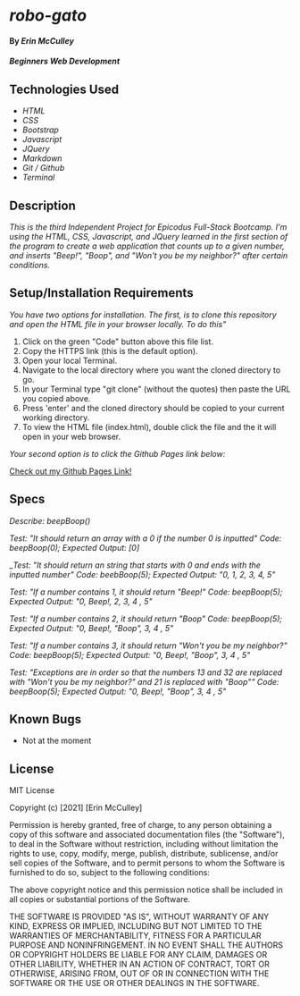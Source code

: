 # _robo-gato_

#### By _**Erin McCulley**_

#### _Beginners Web Development_

## Technologies Used

* _HTML_
* _CSS_
* _Bootstrap_
* _Javascript_
* _JQuery_
* _Markdown_
* _Git / Github_
* _Terminal_


## Description

_This is the third Independent Project for Epicodus Full-Stack Bootcamp. I'm using the HTML, CSS, Javascript, and JQuery learned in the first section of the program to create a web application that counts up to a given number, and inserts "Beep!", "Boop", and "Won't you be my neighbor?" after certain conditions._

## Setup/Installation Requirements

_You have two options for installation. The first, is to clone this repository and open the HTML file in your browser locally. To do this"_


1. Click on the green "Code" button above this file list.
2. Copy the HTTPS link (this is the default option).
3. Open your local Terminal.
4. Navigate to the local directory where you want the cloned directory to go.
5. In your Terminal type "git clone" (without the quotes) then paste the URL you copied above. 
6. Press 'enter' and the cloned directory should be copied to your current working directory.
7. To view the HTML file (index.html), double click the file and the it will open in your web browser. 

_Your second option is to click the Github Pages link below:_

[Check out my Github Pages Link!](https://ejmcculley.github.io/robo-gato/)

## Specs

_Describe: beepBoop()_

_Test: "It should return an array with a 0 if the number 0 is inputted"_
_Code: beepBoop(0);_
_Expected Output: [0]_

__Test: "It should return an string that starts with 0 and ends with the inputted number"_
_Code: beebBoop(5);_
_Expected Output: "0, 1, 2, 3, 4, 5"_

_Test: "If a number contains 1, it should return "Beep!"_
_Code: beepBoop(5);_
_Expected Output: "0, Beep!, 2, 3, 4 , 5"_

_Test: "If a number contains 2, it should return "Boop"_
_Code: beepBoop(5);_
_Expected Output: "0, Beep!, "Boop", 3, 4 , 5"_

_Test: "If a number contains 3, it should return "Won't you be my neighbor?"_
_Code: beepBoop(5);_
_Expected Output: "0, Beep!, "Boop", 3, 4 , 5"_

_Test: "Exceptions are in order so that the numbers 13 and 32 are replaced with "Won't you be my neighbor?" and 21 is replaced with "Boop""_
_Code: beepBoop(5);_
_Expected Output: "0, Beep!, "Boop", 3, 4 , 5"_

## Known Bugs

* Not at the moment

## License
MIT License

Copyright (c) [2021] [Erin McCulley]

Permission is hereby granted, free of charge, to any person obtaining a copy
of this software and associated documentation files (the "Software"), to deal
in the Software without restriction, including without limitation the rights
to use, copy, modify, merge, publish, distribute, sublicense, and/or sell
copies of the Software, and to permit persons to whom the Software is
furnished to do so, subject to the following conditions:

The above copyright notice and this permission notice shall be included in all
copies or substantial portions of the Software.

THE SOFTWARE IS PROVIDED "AS IS", WITHOUT WARRANTY OF ANY KIND, EXPRESS OR
IMPLIED, INCLUDING BUT NOT LIMITED TO THE WARRANTIES OF MERCHANTABILITY,
FITNESS FOR A PARTICULAR PURPOSE AND NONINFRINGEMENT. IN NO EVENT SHALL THE
AUTHORS OR COPYRIGHT HOLDERS BE LIABLE FOR ANY CLAIM, DAMAGES OR OTHER
LIABILITY, WHETHER IN AN ACTION OF CONTRACT, TORT OR OTHERWISE, ARISING FROM,
OUT OF OR IN CONNECTION WITH THE SOFTWARE OR THE USE OR OTHER DEALINGS IN THE
SOFTWARE.